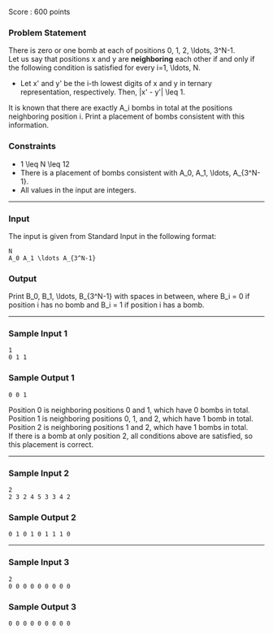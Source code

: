 Score : 600 points

### Problem Statement

There is zero or one bomb at each of positions 0, 1, 2, \ldots, 3^N-1.  
Let us say that positions x and y are **neighboring** each other if and only if the following condition is satisfied for every i=1, \ldots, N.

* Let x' and y' be the i-th lowest digits of x and y in ternary representation, respectively. Then, |x' - y'| \leq 1.

It is known that there are exactly A\_i bombs in total at the positions neighboring position i. Print a placement of bombs consistent with this information.

### Constraints

* 1 \leq N \leq 12
* There is a placement of bombs consistent with A\_0, A\_1, \ldots, A\_{3^N-1}.
* All values in the input are integers.

---

### Input

The input is given from Standard Input in the following format:

```
N
A_0 A_1 \ldots A_{3^N-1}
```

### Output

Print B\_0, B\_1, \ldots, B\_{3^N-1} with spaces in between, where B\_i = 0 if position i has no bomb and B\_i = 1 if position i has a bomb.

---

### Sample Input 1

```
1
0 1 1
```

### Sample Output 1

```
0 0 1
```

Position 0 is neighboring positions 0 and 1, which have 0 bombs in total.  
Position 1 is neighboring positions 0, 1, and 2, which have 1 bomb in total.  
Position 2 is neighboring positions 1 and 2, which have 1 bombs in total.  
If there is a bomb at only position 2, all conditions above are satisfied, so this placement is correct.

---

### Sample Input 2

```
2
2 3 2 4 5 3 3 4 2
```

### Sample Output 2

```
0 1 0 1 0 1 1 1 0
```

---

### Sample Input 3

```
2
0 0 0 0 0 0 0 0 0
```

### Sample Output 3

```
0 0 0 0 0 0 0 0 0
```